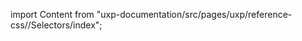 
import Content from "uxp-documentation/src/pages/uxp/reference-css//Selectors/index";

<Content query="product=photoshop"/>
